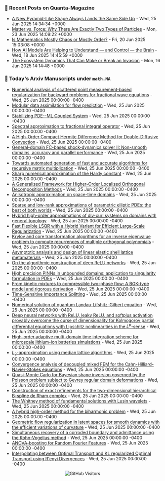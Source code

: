 ### 📝 Recent Posts on Quanta-Magazine
<!-- quanta starts -->
* <a href="https://www.quantamagazine.org/a-new-pyramid-like-shape-always-lands-the-same-side-up-20250625/">A New Pyramid-Like Shape Always Lands the Same Side Up</a> - Wed, 25 Jun 2025 14:34:34 +0000
* <a href="https://www.quantamagazine.org/matter-vs-force-why-there-are-exactly-two-types-of-particles-20250623/">Matter vs. Force: Why There Are Exactly Two Types of Particles</a> - Mon, 23 Jun 2025 14:09:22 +0000
* <a href="https://www.quantamagazine.org/is-mathematics-mostly-chaos-or-mostly-order-20250620/">Is Mathematics Mostly Chaos or Mostly Order?</a> - Fri, 20 Jun 2025 15:03:08 +0000
* <a href="https://www.quantamagazine.org/how-ai-models-are-helping-to-understand-and-control-the-brain-20250618/">How AI Models Are Helping to Understand — and Control — the Brain</a> - Wed, 18 Jun 2025 14:45:59 +0000
* <a href="https://www.quantamagazine.org/the-ecosystem-dynamics-that-can-make-or-break-an-invasion-20250616/">The Ecosystem Dynamics That Can Make or Break an Invasion</a> - Mon, 16 Jun 2025 14:14:48 +0000
<!-- quanta ends -->


### 📝 Today's Arxiv Manuscripts under ``math.NA``
<!-- arxiv-math-na starts -->
* <a href="https://arxiv.org/abs/2506.18948">Numerical analysis of scattered point measurement-based regularization for backward problems for fractional wave equations</a> - Wed, 25 Jun 2025 00:00:00 -0400
* <a href="https://arxiv.org/abs/2506.19002">Modular data assimilation for flow prediction</a> - Wed, 25 Jun 2025 00:00:00 -0400
* <a href="https://arxiv.org/abs/2506.19274">Stabilizing PDE--ML Coupled System</a> - Wed, 25 Jun 2025 00:00:00 -0400
* <a href="https://arxiv.org/abs/2506.19332">Spectral approximation to fractional integral operator</a> - Wed, 25 Jun 2025 00:00:00 -0400
* <a href="https://arxiv.org/abs/2506.19367">A High-Order Compact Hermite Difference Method for Double-Diffusive Convection</a> - Wed, 25 Jun 2025 00:00:00 -0400
* <a href="https://arxiv.org/abs/2506.19370">General-domain FC-based shock-dynamics solver II: Non-smooth domains, accuracy and parallel performance</a> - Wed, 25 Jun 2025 00:00:00 -0400
* <a href="https://arxiv.org/abs/2506.19405">Towards automated generation of fast and accurate algorithms for recursive matrix multiplication</a> - Wed, 25 Jun 2025 00:00:00 -0400
* <a href="https://arxiv.org/abs/2506.19422">Sharp numerical approximation of the Hardy constant</a> - Wed, 25 Jun 2025 00:00:00 -0400
* <a href="https://arxiv.org/abs/2506.19462">A Generalized Framework for Higher-Order Localized Orthogonal Decomposition Methods</a> - Wed, 25 Jun 2025 00:00:00 -0400
* <a href="https://arxiv.org/abs/2506.19517">Anisotropic approximation on space-time domains</a> - Wed, 25 Jun 2025 00:00:00 -0400
* <a href="https://arxiv.org/abs/2506.19584">Sparse and low-rank approximations of parametric elliptic PDEs: the best of both worlds</a> - Wed, 25 Jun 2025 00:00:00 -0400
* <a href="https://arxiv.org/abs/2506.19616">Hybrid high-order approximations of div-curl systems on domains with general topology</a> - Wed, 25 Jun 2025 00:00:00 -0400
* <a href="https://arxiv.org/abs/2506.19666">Fast Flexible LSQR with a Hybrid Variant for Efficient Large-Scale Regularization</a> - Wed, 25 Jun 2025 00:00:00 -0400
* <a href="https://arxiv.org/abs/2506.19796">Krylov and core transformation algorithms for an inverse eigenvalue problem to compute recurrences of multiple orthogonal polynomials</a> - Wed, 25 Jun 2025 00:00:00 -0400
* <a href="https://arxiv.org/abs/2506.18910">Asymptotic analysis and design of linear elastic shell lattice metamaterials</a> - Wed, 25 Jun 2025 00:00:00 -0400
* <a href="https://arxiv.org/abs/2506.19104">On the algorithmic construction of deep ReLU networks</a> - Wed, 25 Jun 2025 00:00:00 -0400
* <a href="https://arxiv.org/abs/2506.19243">High precision PINNs in unbounded domains: application to singularity formulation in PDEs</a> - Wed, 25 Jun 2025 00:00:00 -0400
* <a href="https://arxiv.org/abs/2506.19321">From kinetic mixtures to compressible two-phase flow: A BGK-type model and rigorous derivation</a> - Wed, 25 Jun 2025 00:00:00 -0400
* <a href="https://arxiv.org/abs/2506.19568">Time-Sensitive Importance Splitting</a> - Wed, 25 Jun 2025 00:00:00 -0400
* <a href="https://arxiv.org/abs/2506.19594">Numerical solution of quantum Landau-Lifshitz-Gilbert equation</a> - Wed, 25 Jun 2025 00:00:00 -0400
* <a href="https://arxiv.org/abs/2309.13722">Deep neural networks with ReLU, leaky ReLU, and softplus activation provably overcome the curse of dimensionality for Kolmogorov partial differential equations with Lipschitz nonlinearities in the $L^p$-sense</a> - Wed, 25 Jun 2025 00:00:00 -0400
* <a href="https://arxiv.org/abs/2310.06573">High-order adaptive multi-domain time integration scheme for microscale lithium-ion batteries simulations</a> - Wed, 25 Jun 2025 00:00:00 -0400
* <a href="https://arxiv.org/abs/2501.15331">$L_2$-approximation using median lattice algorithms</a> - Wed, 25 Jun 2025 00:00:00 -0400
* <a href="https://arxiv.org/abs/2502.14559">Convergence analysis of decoupled mixed FEM for the Cahn-Hilliard-Navier-Stokes equations</a> - Wed, 25 Jun 2025 00:00:00 -0400
* <a href="https://arxiv.org/abs/2502.14661">Quasi-Monte Carlo for Bayesian shape inversion governed by the Poisson problem subject to Gevrey regular domain deformations</a> - Wed, 25 Jun 2025 00:00:00 -0400
* <a href="https://arxiv.org/abs/2502.19542">Construction of exact refinements for the two-dimensional hierarchical B-spline de Rham complex</a> - Wed, 25 Jun 2025 00:00:00 -0400
* <a href="https://arxiv.org/abs/2504.09458">The Whitney method of fundamental solutions with Lusin wavelets</a> - Wed, 25 Jun 2025 00:00:00 -0400
* <a href="https://arxiv.org/abs/2504.16608">A hybrid high-order method for the biharmonic problem</a> - Wed, 25 Jun 2025 00:00:00 -0400
* <a href="https://arxiv.org/abs/2506.09679">Geometric flow regularization in latent spaces for smooth dynamics with the efficient variations of curvature</a> - Wed, 25 Jun 2025 00:00:00 -0400
* <a href="https://arxiv.org/abs/2506.17938">Simultaneous recovery of a corroded boundary and admittance using the Kohn-Vogelius method</a> - Wed, 25 Jun 2025 00:00:00 -0400
* <a href="https://arxiv.org/abs/2404.03050">ANOVA-boosting for Random Fourier Features</a> - Wed, 25 Jun 2025 00:00:00 -0400
* <a href="https://arxiv.org/abs/2404.18834">Interpolating between Optimal Transport and KL regularized Optimal Transport using R'enyi Divergences</a> - Wed, 25 Jun 2025 00:00:00 -0400
<!-- arxiv-math-na ends -->

<div align="center">
  
![GitHub Visitors](https://api.visitorbadge.io/api/visitors?path=https%3A%2F%2Fgithub.com%2Flowrank&label=profile%20views&labelColor=%231e1e2e&countColor=%23cba6f7)



</div>
